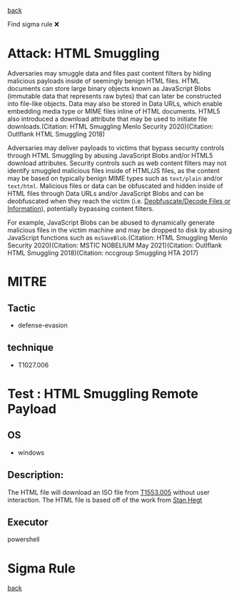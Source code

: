 
[back](../index.md)

Find sigma rule :x: 

# Attack: HTML Smuggling 

Adversaries may smuggle data and files past content filters by hiding malicious payloads inside of seemingly benign HTML files. HTML documents can store large binary objects known as JavaScript Blobs (immutable data that represents raw bytes) that can later be constructed into file-like objects. Data may also be stored in Data URLs, which enable embedding media type or MIME files inline of HTML documents. HTML5 also introduced a download attribute that may be used to initiate file downloads.(Citation: HTML Smuggling Menlo Security 2020)(Citation: Outlflank HTML Smuggling 2018)

Adversaries may deliver payloads to victims that bypass security controls through HTML Smuggling by abusing JavaScript Blobs and/or HTML5 download attributes. Security controls such as web content filters may not identify smuggled malicious files inside of HTML/JS files, as the content may be based on typically benign MIME types such as <code>text/plain</code> and/or <code>text/html</code>. Malicious files or data can be obfuscated and hidden inside of HTML files through Data URLs and/or JavaScript Blobs and can be deobfuscated when they reach the victim (i.e. [Deobfuscate/Decode Files or Information](https://attack.mitre.org/techniques/T1140)), potentially bypassing content filters.

For example, JavaScript Blobs can be abused to dynamically generate malicious files in the victim machine and may be dropped to disk by abusing JavaScript functions such as <code>msSaveBlob</code>.(Citation: HTML Smuggling Menlo Security 2020)(Citation: MSTIC NOBELIUM May 2021)(Citation: Outlflank HTML Smuggling 2018)(Citation: nccgroup Smuggling HTA 2017)

# MITRE
## Tactic
  - defense-evasion


## technique
  - T1027.006


# Test : HTML Smuggling Remote Payload
## OS
  - windows


## Description:
The HTML file will download an ISO file from [T1553.005](https://github.com/redcanaryco/atomic-red-team/blob/d0dad62dbcae9c60c519368e82c196a3db577055/atomics/T1553.005/bin/FeelTheBurn.iso) without user interaction. 
The HTML file is based off of the work from [Stan Hegt](https://outflank.nl/blog/2018/08/14/html-smuggling-explained/)


## Executor
powershell

# Sigma Rule


[back](../index.md)
